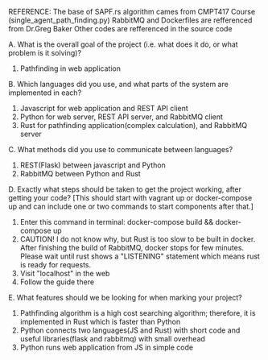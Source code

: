 REFERENCE:
The base of SAPF.rs algorithm cames from CMPT417 Course (single_agent_path_finding.py)
RabbitMQ and Dockerfiles are refferenced from Dr.Greg Baker
Other codes are refferenced in the source code

A. What is the overall goal of the project (i.e. what does it do, or what problem is it solving)?
1. Pathfinding in web application

B. Which languages did you use, and what parts of the system are implemented in each?
1. Javascript for web application and REST API client
2. Python for web server, REST API server, and RabbitMQ client
3. Rust for pathfinding application(complex calculation), and RabbitMQ server

C. What methods did you use to communicate between languages?
1. REST(Flask) between javascript and Python
2. RabbitMQ between Python and Rust

D. Exactly what steps should be taken to get the project working, after getting your code?
[This should start with vagrant up or docker-compose up and can include one or two commands to start components after that.]
1. Enter this command in terminal: docker-compose build && docker-compose up
2. CAUTION! I do not know why, but Rust is too slow to be built in docker. After finishing the build of RabbitMQ, docker stops for few minutes. Please wait until rust shows a "LISTENING" statement which means rust is ready for requests.
3. Visit "localhost" in the web
4. Follow the guide there

E. What features should we be looking for when marking your project?
1. Pathfinding algorithm is a high cost searching algorithm; therefore, it is implemented in Rust which is faster than Python
2. Python connects two languages(JS and Rust) with short code and useful libraries(flask and rabbitmq) with small overhead
3. Python runs web application from JS in simple code
